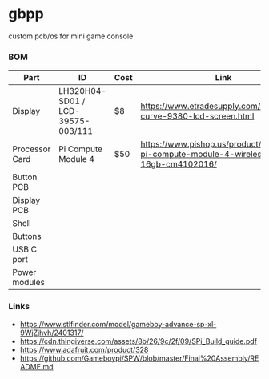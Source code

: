 # gbpp
custom pcb/os for mini game console

### BOM
| Part | ID | Cost | Link |
| ---- | -- | ---- | ---- |
| Display | LH320H04-SD01 / LCD-39575-003/111 | $8 | https://www.etradesupply.com/blackberry-curve-9380-lcd-screen.html |
| Processor Card | Pi Compute Module 4 | $50 | https://www.pishop.us/product/raspberry-pi-compute-module-4-wireless-2gb-16gb-cm4102016/ |
| Button PCB |
| Display PCB |
| Shell |
| Buttons |
| USB C port |
| Power modules |

### Links
- https://www.stlfinder.com/model/gameboy-advance-sp-xl-9WjZjhvh/2401317/
- https://cdn.thingiverse.com/assets/8b/26/9c/2f/09/SPi_Build_guide.pdf
- https://www.adafruit.com/product/328
- https://github.com/Gameboypi/SPW/blob/master/Final%20Assembly/README.md
